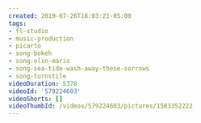 ```yaml
---
created: 2019-07-26T18:03:21-05:00
tags:
- fl-studio
- music-production
- picarto
- song-bokeh
- song-olin-maris
- song-sea-tide-wash-away-these-sorrows
- song-turnstile
videoDuration: 5378
videoId: '579224603'
videoShorts: []
videoThumbId: /videos/579224603/pictures/1583352222
---
```

